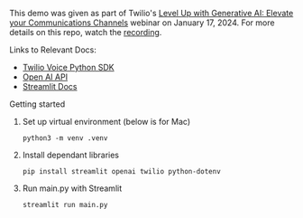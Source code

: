 This demo was given as part of Twilio's [Level Up with Generative AI: Elevate your Communications Channels](https://developers.twilio.com/Twilio-Developers/Level-Up-with-Generative-AI-Elevate-Your-Communication-Channels) webinar on January 17, 2024. For more details on this repo, watch the [recording](https://developers.twilio.com/Twilio-Developers/Level-Up-with-Generative-AI-Elevate-Your-Communication-Channels).

Links to Relevant Docs:
- [Twilio Voice Python SDK](https://www.twilio.com/docs/voice/quickstart/python)
- [Open AI API](https://platform.openai.com/docs/introduction)
- [Streamlit Docs](https://docs.streamlit.io/)

Getting started
1. Set up virtual environment (below is for Mac)
    ```
    python3 -m venv .venv
    ```
2. Install dependant libraries 
    ```
    pip install streamlit openai twilio python-dotenv
    ```
3. Run main.py with Streamlit
   ```
   streamlit run main.py
   ```


